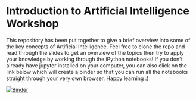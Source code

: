 # Introduction to Artificial Intelligence Workshop

This repository has been put together to give a brief overview into some of the key concepts of Artificial Intelligence.  Feel free to clone the repo and read through the slides to get an overview of the topics then try to apply your knowledge by working through the iPython notebooks!  If you don't already have jupyter installed on your computer, you can also click on the link below which will create a binder so that you can run all the notebooks straight through your very own browser.  Happy learning :)


[![Binder](https://mybinder.org/badge.svg)](https://mybinder.org/v2/gh/asetoodehnia/Intro-to-AI-Workshop/master)
